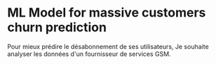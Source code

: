# ML Model for massive customers churn prediction
 Pour mieux prédire le désabonnement de ses utilisateurs, Je souhaite analyser les données d'un fournisseur de services GSM.

